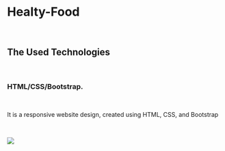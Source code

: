 <h1>Healty-Food</h1> <br>
<h2>The Used Technologies</h2> <br>
<h3>HTML/CSS/Bootstrap.</h3> <br>
<p>It is a responsive website design, created using HTML, CSS, and Bootstrap</p> <br>

![](Healty-Food.gif)
